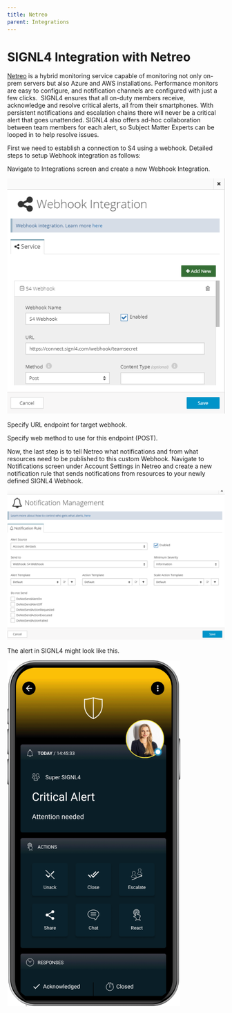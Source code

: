 ```yaml
---
title: Netreo
parent: Integrations
---
```


# SIGNL4 Integration with Netreo

[Netreo](https://www.netreo.com/) is a hybrid monitoring service capable of monitoring not only on-prem servers but also Azure and AWS installations. Performance monitors are easy to configure, and notification channels are configured with just a few clicks.  SIGNL4 ensures that all on-duty members receive, acknowledge and resolve critical alerts, all from their smartphones. With persistent notifications and escalation chains there will never be a critical alert that goes unattended. SIGNL4 also offers ad-hoc collaboration between team members for each alert, so Subject Matter Experts can be looped in to help resolve issues.

First we need to establish a connection to S4 using a webhook. Detailed steps to setup Webhook integration as follows:

Navigate to Integrations screen and create a new Webhook Integration.

![CMS4 Webhook](cms4-webhook.png)

Specify URL endpoint for target webhook.

Specify web method to use for this endpoint (POST).

Now, the last step is to tell Netreo what notifications and from what resources need to be published to this custom Webhook. Navigate to Notifications screen under Account Settings in Netreo and create a new notification rule that sends notifications from resources to your newly defined SIGNL4 Webhook.

![CloudMonix Notify](cloudmonix-notify.png)

The alert in SIGNL4 might look like this.

![SIGNL4 Alert](signl4-alert.png)
